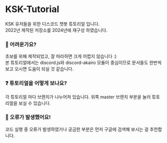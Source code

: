 # KSK-Tutorial

KSK 유저들을 위한 디스코드 챗봇 튜토리얼 입니다.<br />
2022년 제작된 저장소를 2024년에 재구성 하였습니다.

### 🤔 어려운가요?

초보를 위해 제작되었고, 잘 따라하면 크게 어렵지 않습니다 :)<br />
본 튜토리얼에서는 discord.js와 discord-akairo 모듈이 중심이므로 문서들도 한번씩 보고 오시면 도움이 되실 것 같습니다.

### ❓ 튜토리얼을 어떻게 보나요?

각 튜토리얼 마다 브랜치가 나누어져 있습니다. 위쪽 master 브랜치 부분을 눌러 튜토리얼을 보실 수 있습니다.

### 🤚 오류가 발생했어요!

코드 실행 중 오류가 발생하였거나 궁금한 부분은 먼저 구글에 검색해 보시는 걸 추천합니다.

